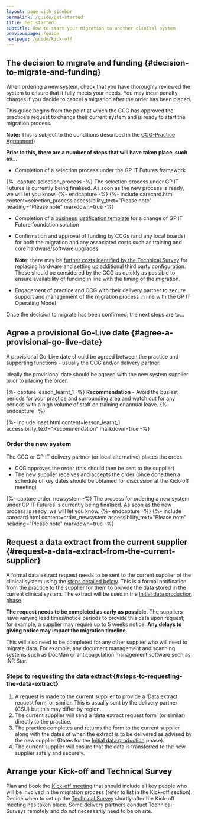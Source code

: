 ```yaml
---
layout: page_with_sidebar
permalink: /guide/get-started
title: Get started
subtitle: How to start your migration to another clinical system
previouspage: /guide
nextpage: /guide/kick-off
---
```


## The decision to migrate and funding {#decision-to-migrate-and-funding}

When ordering a new system, check that you have thoroughly reviewed the system to ensure that it fully meets your needs. You may incur penalty charges if you decide to cancel a migration after the order has been placed. 

This guide begins from the point at which the CCG has approved the practice’s request to change their current system and is ready to start the migration process.

**Note:** This is subject to the conditions described in the [CCG-Practice Agreement](https://www.england.nhs.uk/publication/terms-governing-the-provision-and-receipt-of-gpsoc-services-and-gp-it-services/)) 

**Prior to this, there are a number of steps that will have taken place, such as...**
* Completion of a selection process under the GP IT Futures framework

{%- capture selection_process -%} 
The selection process under GP IT Futures is currently being finalised. As soon as the new process is ready, we will let you know. 
{%- endcapture -%}
{%- include carecard.html content=selection_process accessibility_text="Please note" heading="Please note" markdown=true -%}

* Completion of a [business justification template](https://www.england.nhs.uk/publication/business-justification-guidance-for-change-of-gp-it-futures-foundation-solution-template/) for a change of GP IT Future foundation solution
* Confirmation and approval of funding by CCGs (and any local boards) for both the migration and any associated costs such as training and core hardware/software upgrades
   
    **Note:** there may be [further costs identified by the Technical Survey](/prm-practice-migration/guide/technical-survey) for replacing hardware and setting up additional third party configuration. These should be considered by the CCG as quickly as possible to ensure availability of funding in line with the timing of the migration.
* Engagement of practice and CCG with their delivery partner to secure support and management of the migration process in line with the GP IT Operating Model


Once the decision to migrate has been confirmed, the next steps are to...

## Agree a provisional Go-Live date {#agree-a-provisional-go-live-date}

A provisional Go-Live date should be agreed between the practice and supporting functions - usually the CCG and/or delivery partner.

Ideally the provisional date should be agreed with the new system supplier prior to placing the order.

{%- capture lesson_learnt_1 -%}
__Recommendation__ - Avoid the busiest periods for your practice and surrounding area and watch out for any periods with a high volume of staff on training or annual leave.
{%- endcapture -%}

{%- include inset.html content=lesson_learnt_1 accessibility_text="Recommendation" markdown=true -%}

### Order the new system

The CCG or GP IT delivery partner (or local alternative) places the order.

* CCG approves the order (this should then be sent to the supplier)
* The new supplier receives and accepts the order (once done then a schedule of key dates should be obtained for discussion at the Kick-off meeting)

{%- capture order_newsystem -%} 
The process for ordering a new system under GP IT Futures is currently being finalised. As soon as the new process is ready, we will let you know. 
{%- endcapture -%}
{%- include carecard.html content=order_newsystem accessibility_text="Please note" heading="Please note" markdown=true -%}

## Request a data extract from the current supplier {#request-a-data-extract-from-the-current-supplier}

A formal data extract request needs to be sent to the current supplier of the clinical system using the [steps detailed below](/prm-practice-migration/edit/master/guide/get-started#steps-to-requesting-the-data-extract). This is a formal notification from the practice to the supplier for them to provide the data stored in the current clinical system. The extract will be used in the [Initial data production phase](/prm-practice-migration/guide/initial-data-production).

**The request needs to be completed as early as possible.** The suppliers have varying lead times/notice periods to provide this data upon request; for example, a supplier may require up to 5 weeks notice. **Any delays to giving notice may impact the migration timeline.**

This will also need to be completed for any other supplier who will need to migrate data. For example, any document management and scanning systems such as DocMan or anticoagulation management software such as INR Star.

### Steps to requesting the data extract {#steps-to-requesting-the-data-extract}

1. A request is made to the current supplier to provide a ‘Data extract request form’ or similar. This is usually sent by the delivery partner (CSU) but this may differ by region.
2. The current supplier will send a ‘data extract request form’ (or similar) directly to the practice.
3. The practice completes and returns the form to the current supplier along with the dates of when the extract is to be delivered as advised by the new supplier (Dates for the [Initial data production](/prm-practice-migration/guide/initial-data-production) phase).
4. The current supplier will ensure that the data is transferred to the new supplier safely and securely.


## Arrange your Kick-off and Technical Survey

Plan and book the [Kick-off meeting](/prm-practice-migration/guide/kick-off) that should include all key people who will be involved in the migration process (refer to list in the Kick-off section). Decide when to set up the [Technical Survey](/prm-practice-migration/guide/technical-survey) shortly after the Kick-off meeting has taken place. Some delivery partners conduct Technical Surveys remotely and do not necessarily need to be on site.


